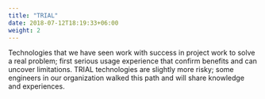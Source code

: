 ```yaml
---
title: "TRIAL"
date: 2018-07-12T18:19:33+06:00
weight: 2
---
```

Technologies that we have seen work with success in project work to solve a real problem; first serious usage experience that confirm benefits and can uncover limitations. TRIAL technologies are slightly more risky; some engineers in our organization walked this path and will share knowledge and experiences.
